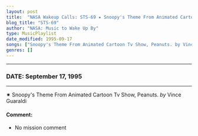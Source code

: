 ```yaml
---
layout: post
title:  "NASA Wakeup Calls: STS-69 ✷ Snoopy's Theme From Animated Cartoon Tv Show, Peanuts. by Vince Guaraldi ✷ September 17, 1995"
blog_title: "STS-69"
author: "NASA: Music to Wake Up By"
type: MusicPlaylist
date_modified: 1995-09-17
songs: ["Snoopy's Theme From Animated Cartoon Tv Show, Peanuts. by Vince Guaraldi"]
genres: []
---
```


----
### DATE: September 17, 1995
----
✷ Snoopy's Theme From Animated Cartoon Tv Show, Peanuts. *by* Vince Guaraldi  

#### Comment:
* No mission comment



<br/>
<center>
	<a target="_blank"
	   href="https://twitter.com/intent/tweet?hashtags=Space,NASA,Playlist,NASAWakeupCalls,SpaceProgram&text=🚀 {{ page.author}}, '{{ page.songs.first }}' {{ page.title }}, {{ page.date | date: '%B %d, %Y' }}, {{ site.url }}{{ page.url }}&via=nasawakeupcalls"><i class="fab fa-twitter" title="Tweet this page" alt="Tweet this page" style="font-size: 1.3em;"></i></a>
	&nbsp; 	<i class="fas fa-user-astronaut" style="font-size: 1.5em;"></i> &nbsp;
    <a id="custom_amazon_link"
       type="amzn" search="#"
       category="popular music">
    <i class="fab fa-amazon" style="font-size: 1.3em;"></i></a>
</center>

<!-- Randomly resolve an individual entry from a song array -->
<script src="/assets/javascript/seedrandom.min.js"></script>
<script>
  var wake_me_up = ["Snoopy's Theme From Animated Cartoon Tv Show, Peanuts. by Vince Guaraldi"];
  var prng = new Math.seedrandom();
  function randomSong() {
    song = wake_me_up[Math.floor(Math.random() * wake_me_up.length)];
    var amazon_link = document.getElementById("custom_amazon_link");
    amazon_link.setAttribute("search", song);
  }
  window.onload = randomSong();
</script>
